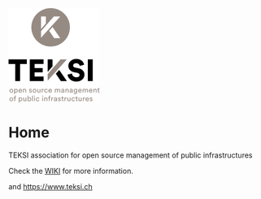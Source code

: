 ![TEKSI](https://github.com/teksi/Home/blob/master/Ressources/Logos/210910-teksi-logos-en-01_45pp.png?raw=true)

# Home
TEKSI association for open source management of public infrastructures

Check the [WIKI](https://github.com/teksi/Home/wiki) for more information.

and https://www.teksi.ch
